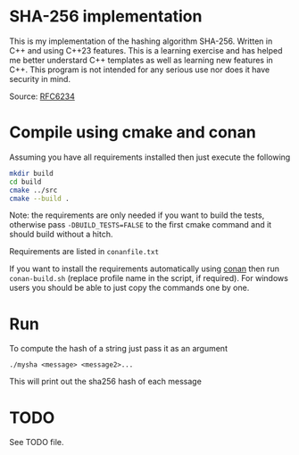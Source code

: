 # SHA-256 implementation

This is my implementation of the hashing algorithm SHA-256. Written in C++ and using C++23 features.
This is a learning exercise and has helped me better understard C++ templates as well as learning 
new features in C++. This program is not intended for any serious use nor
does it have security in mind.

Source: [RFC6234](https://datatracker.ietf.org/doc/html/rfc6234)

# Compile using cmake and conan

Assuming you have all requirements installed then just execute the following

```bash
mkdir build
cd build
cmake ../src
cmake --build .
```

Note: the requirements are only needed if you want to build the tests, otherwise pass `-DBUILD_TESTS=FALSE`
to the first cmake command and it should build without a hitch.

Requirements are listed in `conanfile.txt`

If you want to install the requirements automatically using [conan](https://github.com/conan-io/conan)
then run `conan-build.sh` (replace profile name in the script, if required). For windows users you should
be able to just copy the commands one by one.

# Run

To compute the hash of a string just pass it as an argument

`./mysha <message> <message2>...`

This will print out the sha256 hash of each message

# TODO

See TODO file.
